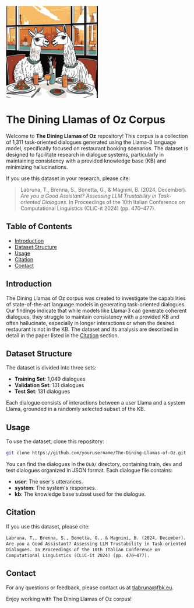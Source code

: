 <img src="dining_llamas.png" alt="The Dining Llamas of Oz" width="50%">

# The Dining Llamas of Oz Corpus

Welcome to **The Dining Llamas of Oz** repository! This corpus is a collection of 1,311 task-oriented dialogues generated using the Llama-3 language model, specifically focused on restaurant booking scenarios. The dataset is designed to facilitate research in dialogue systems, particularly in maintaining consistency with a provided knowledge base (KB) and minimizing hallucinations.

If you use this dataset in your research, please cite:

> Labruna, T., Brenna, S., Bonetta, G., & Magnini, B. (2024, December). *Are you a Good Assistant? Assessing LLM Trustability in Task-oriented Dialogues*. In Proceedings of the 10th Italian Conference on Computational Linguistics (CLiC-it 2024) (pp. 470–477).

## Table of Contents

* [Introduction](#introduction)
* [Dataset Structure](#dataset-structure)
* [Usage](#usage)
* [Citation](#citation)
* [Contact](#contact)

## Introduction

The Dining Llamas of Oz corpus was created to investigate the capabilities of state-of-the-art language models in generating task-oriented dialogues. Our findings indicate that while models like Llama-3 can generate coherent dialogues, they struggle to maintain consistency with a provided KB and often hallucinate, especially in longer interactions or when the desired restaurant is not in the KB.
The dataset and its analysis are described in detail in the paper listed in the [Citation](#citation) section.

## Dataset Structure

The dataset is divided into three sets:

* **Training Set**: 1,049 dialogues
* **Validation Set**: 131 dialogues
* **Test Set**: 131 dialogues

Each dialogue consists of interactions between a user Llama and a system Llama, grounded in a randomly selected subset of the KB.

## Usage

To use the dataset, clone this repository:

```bash
git clone https://github.com/yourusername/The-Dining-Llamas-of-Oz.git
```

You can find the dialogues in the `DLO/` directory, containing train, dev and test dialogues organized in JSON format. Each dialogue file contains:

* **user**: The user's utterances.
* **system**: The system's responses.
* **kb**: The knowledge base subset used for the dialogue.

## Citation

If you use this dataset, please cite:

```
Labruna, T., Brenna, S., Bonetta, G., & Magnini, B. (2024, December). Are you a Good Assistant? Assessing LLM Trustability in Task-oriented Dialogues. In Proceedings of the 10th Italian Conference on Computational Linguistics (CLiC-it 2024) (pp. 470–477).
```

## Contact

For any questions or feedback, please contact us at [tlabruna@fbk.eu](mailto:tlabruna@fbk.eu).

Enjoy working with The Dining Llamas of Oz corpus!
